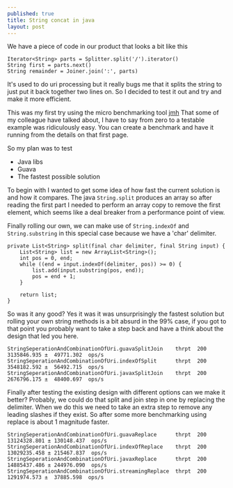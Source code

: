 ```yaml
---
published: true
title: String concat in java
layout: post
---
```

We have a piece of code in our product that looks a bit like this

    Iterator<String> parts = Splitter.split('/').iterator()
    String first = parts.next()
    String remainder = Joiner.join(':', parts)

It's used to do uri processing but it really bugs me that it splits the string to just put it back together two lines on. So I decided to test it out and try and make it more efficient.

This was my first try using the micro benchmarking tool [jmh](http://openjdk.java.net/projects/code-tools/jmh/) That some of my colleague have talked about, I have to say from zero to a testable example was ridiculously easy. You can create a benchmark and have it running from the details on that first page.

So my plan was to test 
* Java libs
* Guava
* The fastest possible solution

To begin with I wanted to get some idea of how fast the current solution is and how it compares. The java `String.split` produces an array so after reading the first part I needed to perform an array copy to remove the first element, which seems like a deal breaker from a performance point of view.

Finally rolling our own, we can make use of `String.indexOf` and `String.substring` in this special case because we have a 'char' delimiter. 

    private List<String> split(final char delimiter, final String input) {
        List<String> list = new ArrayList<String>();
        int pos = 0, end;
        while ((end = input.indexOf(delimiter, pos)) >= 0) {
            list.add(input.substring(pos, end));
            pos = end + 1;
        }

        return list;
    }


So was it any good? Yes it was it was unsurprisingly the fastest solution but rolling your own string methods is a bit absurd in the 99% case, if you got to that point you probably want to take a step back and have a think about the design that led you here.

    StringSeperationAndCombinationOfUri.guavaSplitJoin    thrpt  200   3135846.935 ±  49771.302  ops/s
    StringSeperationAndCombinationOfUri.indexOfSplit      thrpt  200   3548182.592 ±  56492.715  ops/s
    StringSeperationAndCombinationOfUri.javaxSplitJoin    thrpt  200   2676796.175 ±  48400.697  ops/s

Finally after testing the existing design with different options can we make it better? Probably, we could do that split and join step in one by replacing the delimiter. When we do this we need to take an extra step to remove any leading slashes if they exist. So after some more benchmarking using replace is about 1 magnitude faster.

    StringSeperationAndCombinationOfUri.guavaReplace      thrpt  200  13124328.801 ± 130148.437  ops/s
    StringSeperationAndCombinationOfUri.indexOfReplace    thrpt  200  13029235.458 ± 215467.837  ops/s
    StringSeperationAndCombinationOfUri.javaxReplace      thrpt  200  14885437.486 ± 244976.090  ops/s
    StringSeperationAndCombinationOfUri.streamingReplace  thrpt  200   1291974.573 ±  37885.598  ops/s


